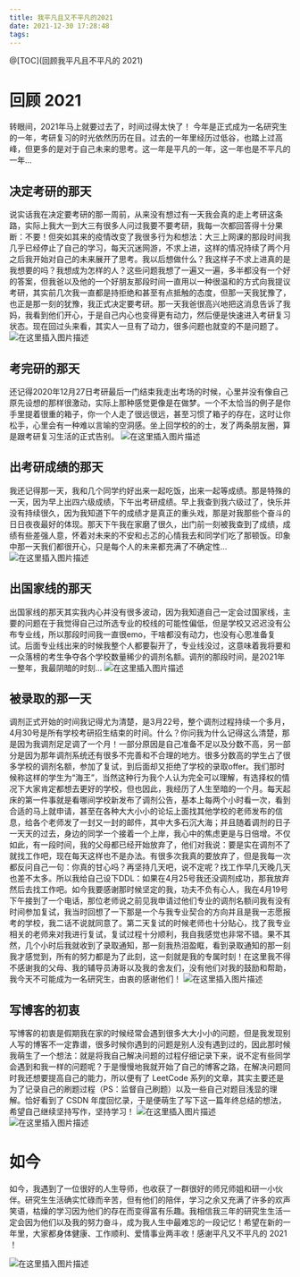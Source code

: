 ```yaml
---
title: 我平凡且又不平凡的2021
date: 2021-12-30 17:28:48
tags:
---
```


@[TOC](回顾我平凡且不平凡的 2021)

# 回顾 2021

转眼间，2021年马上就要过去了，时间过得太快了！
今年是正式成为一名研究生的一年，考研复习的时光依然历历在目。过去的一年里经历过低谷，也踏上过高峰，但更多的是对于自己未来的思考。这一年是平凡的一年，这一年也是不平凡的一年...

## 决定考研的那天

说实话我在决定要考研的那一周前，从来没有想过有一天我会真的走上考研这条路，实际上我大一到大三有很多人问过我要不要考研，我每一次都回答得十分果断：不要！但突如其来的疫情改变了我很多行为和想法：大三上网课的那段时间我几乎已经停止了自己的学习，每天沉迷网游，不求上进，这样的情况持续了两个月之后我开始对自己的未来展开了思考。我以后想做什么？我这样子不求上进真的是我想要的吗？我想成为怎样的人？这些问题我想了一遍又一遍，多半都没有一个好的答案，但我爸以及他的一个好朋友那段时间一直用以一种很温和的方式向我提议考研，其实前几次我一直都是持拒绝和甚至有点抵触的态度，但那一天我犹豫了，也正是那一刻的犹豫，我正式决定要考研。那一天我爸很高兴地把这消息告诉了我妈，我看到他们开心，于是自己内心也变得更有动力，然后便是快速进入考研复习状态。现在回过头来看，其实人一旦有了动力，很多问题也就变的不是问题了。
![在这里插入图片描述](https://img-blog.csdnimg.cn/51663ae4f7554c6aa0f16112017d5a0e.png?x-oss-process=image/watermark,type_d3F5LXplbmhlaQ,shadow_50,text_Q1NETiBAUmljY2U=,size_20,color_FFFFFF,t_70,g_se,x_16)

## 考完研的那天

还记得2020年12月27日考研最后一门结束我走出考场的时候，心里并没有像自己原先设想的那样很激动，实际上那种感觉更像是在做梦。一个不太恰当的例子是你手里提着很重的箱子，你一个人走了很远很远，甚至习惯了箱子的存在，这时让你松手，心里会有一种难以言喻的空洞感。坐上回学校的的士，发了两条朋友圈，算是跟考研复习生活的正式告别。
![在这里插入图片描述](https://img-blog.csdnimg.cn/432187b4f2ce4fd1b623ed1acf50e36c.png?x-oss-process=image/watermark,type_d3F5LXplbmhlaQ,shadow_50,text_Q1NETiBAUmljY2U=,size_20,color_FFFFFF,t_70,g_se,x_16#pic_center)

## 出考研成绩的那天

我还记得那一天，我和几个同学约好出来一起吃饭，出来一起等成绩。那是特殊的一天，因为早上出四六级成绩，下午出考研成绩。早上我查到我六级过了，快乐并没有持续很久，因为我知道下午的成绩才是真正的重头戏，那是对我那些个奋斗的日日夜夜最好的体现。那天下午我在家磨了很久，出门前一刻被我查到了成绩，成绩有些差强人意，怀着对未来的不安和忐忑的心情我去和同学们吃了那顿饭。印象中那一天我们都很开心，只是每个人的未来都充满了不确定性...
![在这里插入图片描述](https://img-blog.csdnimg.cn/4680d585ea4a451081684091fac56f4f.png?x-oss-process=image/watermark,type_d3F5LXplbmhlaQ,shadow_50,text_Q1NETiBAUmljY2U=,size_20,color_FFFFFF,t_70,g_se,x_16#pic_center)


## 出国家线的那天

出国家线的那天其实我内心并没有很多波动，因为我知道自己一定会过国家线，主要的问题在于我觉得自己过所选专业的校线的可能性偏低，但是学校又迟迟没有公布专业线，所以那段时间我一直很emo，干啥都没有动力，也没有心思准备复试。后面专业线出来的时候我整个人都要裂开了，专业线没过，这意味着我将要和一众落榜的考生争夺各个学校数量稀少的调剂名额。调剂的那段时间，是2021年一整年，我最阴暗的时刻...
![在这里插入图片描述](https://img-blog.csdnimg.cn/f485e669143644e28c1d7a9181c9ae42.png?x-oss-process=image/watermark,type_d3F5LXplbmhlaQ,shadow_50,text_Q1NETiBAUmljY2U=,size_20,color_FFFFFF,t_70,g_se,x_16)

## 被录取的那一天

调剂正式开始的时间我记得尤为清楚，是3月22号，整个调剂过程持续一个多月，4月30号是所有学校考研招生结束的时间。什么？你问我为什么记得这么清楚，那是因为我调剂足足调了一个月！一部分原因是自己准备不足以及分数不高，另一部分是因为那年调剂系统还有很多不完善和不合理的地方。很多分数高的学生占了很多学校的调剂名额，参加了复试，到后面却又拒绝了学校的录取offer。我们那时候称这样的学生为“海王”，当然这种行为我个人认为完全可以理解，有选择权的情况下大家肯定都想去更好的学校，但也因此，我经历了人生至暗的一个月。每天起床的第一件事就是看哪间学校新发布了调剂公告，基本上每两个小时看一次，看到合适的马上就申请，甚至在各种大大小小的论坛上面找其他学校的老师发布的信息，给各个老师发了一封又一封的邮件，其中大多石沉大海；并且随着调剂的日子一天天的过去，身边的同学一个接着一个上岸，我心中的焦虑更是与日倍增。不仅如此，有一段时间，我的父母都已经开始放弃了，他们对我说：要是实在调剂不了就找工作吧，现在每天这样也不是办法。有很多次我真的要放弃了，但是我每一次都反问自己一句：你真的甘心吗？再坚持几天吧，说不定呢？找工作早几天晚几天也差不太多。所以我给自己设下DDL：如果在4月25号我还没调剂成功，那我放弃然后去找工作吧。如今我要感谢那时候坚定的我，功夫不负有心人，我在4月19号下午接到了一个电话，那位老师说之前见我申请过他们专业的调剂名额问我有没有时间参加复试，我当时回想了一下那是一个与我专业契合的方向并且是我一志愿报考的学校，我二话不说就同意了。第二天复试的时候老师也十分贴心，找了我专业相关的老师来对我进行复试，复试过程十分顺利，我自我感觉也非常不错。果不其然，几个小时后我就收到了录取通知，那一刻我热泪盈眶，看到录取通知的那一刻我才感觉到，所有的努力都是为了此刻，这一刻就是我的专属时刻！在这里我不得不感谢我的父母、我的辅导员涛哥以及我的舍友们，没有他们对我的鼓励和帮助，我今天不可能成为一名研究生，由衷的感谢他们！
![在这里插入图片描述](https://img-blog.csdnimg.cn/db685116d8434d8e9f5df5199c707fc5.png?x-oss-process=image/watermark,type_d3F5LXplbmhlaQ,shadow_50,text_Q1NETiBAUmljY2U=,size_20,color_FFFFFF,t_70,g_se,x_16)

## 写博客的初衷

写博客的初衷是假期我在家的时候经常会遇到很多大大小小的问题，但是我发现别人写的博客不一定靠谱，很多时候你遇到的问题是别人没有遇到过的，因此那时候我萌生了一个想法：就是将我自己解决问题的过程仔细记录下来，说不定有些同学会遇到和我一样的问题呢？于是慢慢地我就开始了自己的博客之路，在解决问题同时我还想要提高自己的能力，所以便有了 LeetCode 系列的文章，其实主要还是为了记录自己的刷题过程（PS：监督自己刷题）以及一些自己对题目浅显的理解。恰好看到了 CSDN 年度回忆录，于是便萌生了写下这一篇年终总结的想法，希望自己继续坚持写作，坚持学习！
![在这里插入图片描述](https://img-blog.csdnimg.cn/867809e5fb1c45eab1345bce974b9061.png?x-oss-process=image/watermark,type_d3F5LXplbmhlaQ,shadow_50,text_Q1NETiBAUmljY2U=,size_20,color_FFFFFF,t_70,g_se,x_16#pic_center)
![在这里插入图片描述](https://img-blog.csdnimg.cn/3064ce7d24bd48eda8f41855af7918b4.png?x-oss-process=image/watermark,type_d3F5LXplbmhlaQ,shadow_50,text_Q1NETiBAUmljY2U=,size_20,color_FFFFFF,t_70,g_se,x_16#pic_center)

# 如今

如今，我遇到了一位很好的人生导师，也收获了一群很好的师兄师姐和研一小伙伴。研究生生活确实忙碌而辛苦，但有他们的陪伴，学习之余又充满了许多的欢声笑语，枯燥的学习因为他们的存在而变得富有乐趣。我相信我三年的研究生生活一定会因为他们以及我的努力奋斗，成为我人生中最难忘的一段记忆！希望在新的一年里，大家都身体健康、工作顺利、爱情事业两丰收！感谢平凡又不平凡的 2021 ！

![在这里插入图片描述](https://img-blog.csdnimg.cn/9707be1d7bef43cab71f37eff3e8a78a.png?x-oss-process=image/watermark,type_d3F5LXplbmhlaQ,shadow_50,text_Q1NETiBAUmljY2U=,size_20,color_FFFFFF,t_70,g_se,x_16#pic_center)
